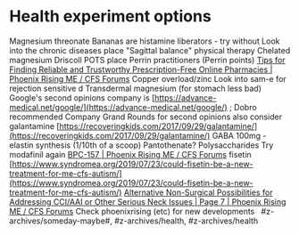 # Health experiment options
Magnesium threonate
Bananas are histamine liberators - try without
Look into the chronic diseases place
"Sagittal balance" physical therapy
Chelated magnesium
Driscoll POTS place
Perrin practitioners (Perrin points)
[Tips for Finding Reliable and Trustworthy Prescription-Free Online Pharmacies | Phoenix Rising ME / CFS Forums](https://forums.phoenixrising.me/threads/tips-for-finding-reliable-and-trustworthy-prescription-free-online-pharmacies.8113/)
Copper overload/zinc
Look into sam-e for rejection sensitive d
Transdermal magnesium (for stomach less bad)
Google's second opinions company is  [https://advance-medical.net/google/](https://advance-medical.net/google/) ; Dobro recommended Company Grand Rounds for second opinions
also consider galantamine  [https://recoveringkids.com/2017/09/29/galantamine/](https://recoveringkids.com/2017/09/29/galantamine/) 
GABA 100mg - elastin synthesis (1/10th of a scoop)
Pantothenate?
Polysaccharides
Try modafinil again
[BPC-157 | Phoenix Rising ME / CFS Forums](https://forums.phoenixrising.me/threads/bpc-157.76399/)
fisetin  [https://www.syndromea.org/2019/07/23/could-fisetin-be-a-new-treatment-for-me-cfs-autism/](https://www.syndromea.org/2019/07/23/could-fisetin-be-a-new-treatment-for-me-cfs-autism/) 
[Alternative Non-Surgical Possibilities for Addressing CCI/AAI or Other Serious Neck Issues | Page 7 | Phoenix Rising ME / CFS Forums](https://forums.phoenixrising.me/threads/alternative-non-surgical-possibilities-for-addressing-cci-aai-or-other-serious-neck-issues.63041/page-7#post-2210130)
Check phoenixrising (etc) for new developments
 
#z-archives/someday-maybe#, #z-archives/health, #z-archives/health